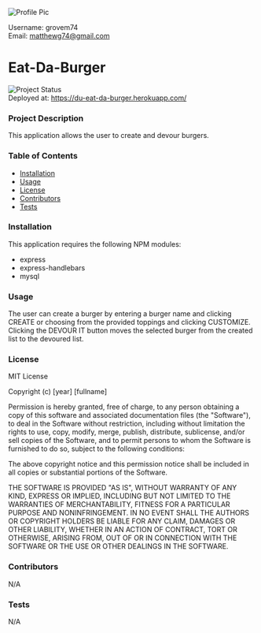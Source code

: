 ![Profile Pic](https://avatars2.githubusercontent.com/u/56848742?v=4) 
  
Username: grovem74<br>
Email: matthewg74@gmail.com<br>
     
# Eat-Da-Burger

![Project Status](https://img.shields.io/badge/status-complete-green)&nbsp;  
Deployed at: https://du-eat-da-burger.herokuapp.com/    

### Project Description
This application allows the user to create and devour burgers.

### Table of Contents
* [Installation](#installation)
* [Usage](#usage)
* [License](#tests)
* [Contributors](#contributors)
* [Tests](#tests)

### Installation
This application requires the following NPM modules:

* express
* express-handlebars
* mysql

### Usage
The user can create a burger by entering a burger name and clicking CREATE or choosing from the provided toppings and clicking CUSTOMIZE. Clicking the DEVOUR IT button moves the selected burger from the created list to the devoured list.

### License
MIT License  

Copyright (c) [year] [fullname]

Permission is hereby granted, free of charge, to any person obtaining a copy
of this software and associated documentation files (the "Software"), to deal
in the Software without restriction, including without limitation the rights
to use, copy, modify, merge, publish, distribute, sublicense, and/or sell
copies of the Software, and to permit persons to whom the Software is
furnished to do so, subject to the following conditions:

The above copyright notice and this permission notice shall be included in all
copies or substantial portions of the Software.

THE SOFTWARE IS PROVIDED "AS IS", WITHOUT WARRANTY OF ANY KIND, EXPRESS OR
IMPLIED, INCLUDING BUT NOT LIMITED TO THE WARRANTIES OF MERCHANTABILITY,
FITNESS FOR A PARTICULAR PURPOSE AND NONINFRINGEMENT. IN NO EVENT SHALL THE
AUTHORS OR COPYRIGHT HOLDERS BE LIABLE FOR ANY CLAIM, DAMAGES OR OTHER
LIABILITY, WHETHER IN AN ACTION OF CONTRACT, TORT OR OTHERWISE, ARISING FROM,
OUT OF OR IN CONNECTION WITH THE SOFTWARE OR THE USE OR OTHER DEALINGS IN THE
SOFTWARE.

### Contributors
N/A

### Tests
N/A